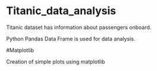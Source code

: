 # Titanic_data_analysis
Titanic dataset has information about passengers onboard.

Python Pandas Data Frame is used for data analysis. 

#Matplotlib

Creation of simple plots using matplotlib
